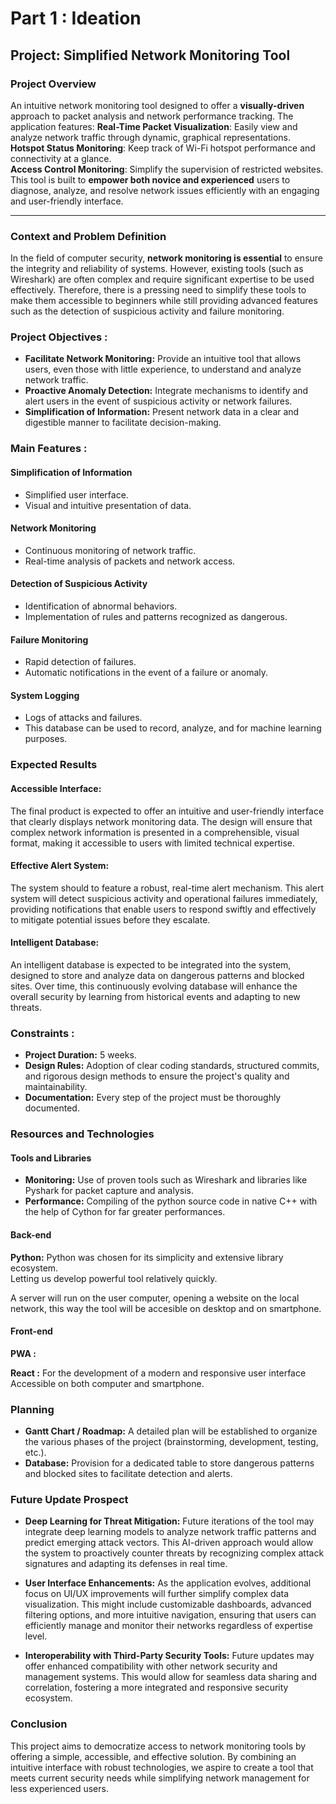 # Part 1 : Ideation
## Project: Simplified Network Monitoring Tool

### Project Overview
An intuitive network monitoring tool designed to offer a **visually-driven** approach to packet analysis and network performance tracking. The application features:
**Real-Time Packet Visualization**: Easily view and analyze network traffic through dynamic, graphical representations. 
**Hotspot Status Monitoring**: Keep track of Wi-Fi hotspot performance and connectivity at a glance.  
**Access Control Monitoring**: Simplify the supervision of restricted websites.  
This tool is built to **empower both novice and experienced** users to diagnose, analyze, and resolve network issues efficiently with an engaging and user-friendly interface.
 
---
 
### Context and Problem Definition
In the field of computer security, **network monitoring is essential** to ensure the integrity and reliability of systems. However, existing tools (such as Wireshark) are often complex and require significant expertise to be used effectively. Therefore, there is a pressing need to simplify these tools to make them accessible to beginners while still providing advanced features such as the detection of suspicious activity and failure monitoring.

### Project Objectives :
- **Facilitate Network Monitoring:** Provide an intuitive tool that allows users, even those with little experience, to understand and analyze network traffic.
- **Proactive Anomaly Detection:** Integrate mechanisms to identify and alert users in the event of suspicious activity or network failures.
- **Simplification of Information:** Present network data in a clear and digestible manner to facilitate decision-making.

### Main Features :

#### Simplification of Information
- Simplified user interface.
- Visual and intuitive presentation of data.

#### Network Monitoring
- Continuous monitoring of network traffic.
- Real-time analysis of packets and network access.

#### Detection of Suspicious Activity
- Identification of abnormal behaviors.
- Implementation of rules and patterns recognized as dangerous.

#### Failure Monitoring
- Rapid detection of failures.
- Automatic notifications in the event of a failure or anomaly.

#### System Logging
- Logs of attacks and failures.
- This database can be used to record, analyze, and for machine learning purposes.

### Expected Results

#### Accessible Interface:
The final product is expected to offer an intuitive and user-friendly interface that clearly displays network monitoring data. The design will ensure that complex network information is presented in a comprehensible, visual format, making it accessible to users with limited technical expertise.

#### Effective Alert System:
The system should to feature a robust, real-time alert mechanism. This alert system will detect suspicious activity and operational failures immediately, providing notifications that enable users to respond swiftly and effectively to mitigate potential issues before they escalate.

#### Intelligent Database:
An intelligent database is expected to be integrated into the system, designed to store and analyze data on dangerous patterns and blocked sites. Over time, this continuously evolving database will enhance the overall security by learning from historical events and adapting to new threats.

### Constraints :
- **Project Duration:** 5 weeks.
- **Design Rules:** Adoption of clear coding standards, structured commits, and rigorous design methods to ensure the project's quality and maintainability.
- **Documentation:** Every step of the project must be thoroughly documented.

### Resources and Technologies

#### Tools and Libraries
- **Monitoring:** Use of proven tools such as Wireshark and libraries like Pyshark for packet capture and analysis.
- **Performance:** Compiling of the python source code in native C++ with the help of Cython for far greater performances.

#### Back-end
**Python:** Python was chosen for its simplicity and extensive library ecosystem.  
  Letting us develop powerful tool relatively quickly.

A server will run on the user computer, opening a website on the local network, this way the tool will be accesible on desktop and on smartphone.

#### Front-end
**PWA :**

**React :** For the development of a modern and responsive user interface Accessible on both computer and smartphone.

### Planning
- **Gantt Chart / Roadmap:** A detailed plan will be established to organize the various phases of the project (brainstorming, development, testing, etc.).
- **Database:** Provision for a dedicated table to store dangerous patterns and blocked sites to facilitate detection and alerts.

### Future Update Prospect
 - **Deep Learning for Threat Mitigation:**
Future iterations of the tool may integrate deep learning models to analyze network traffic patterns and predict emerging attack vectors. This AI-driven approach would allow the system to proactively counter threats by recognizing complex attack signatures and adapting its defenses in real time.

- **User Interface Enhancements:**
As the application evolves, additional focus on UI/UX improvements will further simplify complex data visualization. This might include customizable dashboards, advanced filtering options, and more intuitive navigation, ensuring that users can efficiently manage and monitor their networks regardless of expertise level.

- **Interoperability with Third-Party Security Tools:**
Future updates may offer enhanced compatibility with other network security and management systems. This would allow for seamless data sharing and correlation, fostering a more integrated and responsive security ecosystem.

### Conclusion
This project aims to democratize access to network monitoring tools by offering a simple, accessible, and effective solution. By combining an intuitive interface with robust technologies, we aspire to create a tool that meets current security needs while simplifying network management for less experienced users.
